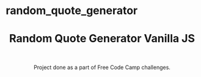 # random_quote_generator
<h1 align="center">Random Quote Generator Vanilla JS</h1><br>
<p align="center">Project done as a part of  Free Code Camp challenges.</p><br>
